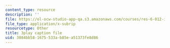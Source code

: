 ```yaml
---
content_type: resource
description: ''
file: https://ol-ocw-studio-app-qa.s3.amazonaws.com/courses/res-6-012-introduction-to-probability-spring-2018/3084bb581675533ab85ea51373fe8d86_7wqaa4uqwao.vtt
file_type: application/x-subrip
resourcetype: Other
title: 3play caption file
uid: 3084bb58-1675-533a-b85e-a51373fe8d86
---
```

